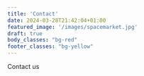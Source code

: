 ```yaml
---
title: 'Contact'
date: 2024-03-28T21:42:04+01:00
featured_image: '/images/spacemarket.jpg' 
draft: true
body_classes: "bg-red"
footer_classes: "bg-yellow"
---
```

Contact us